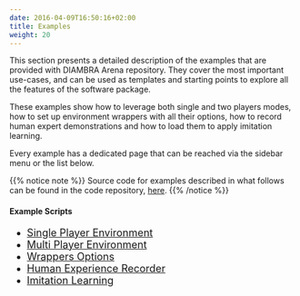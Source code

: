 ```yaml
---
date: 2016-04-09T16:50:16+02:00
title: Examples
weight: 20
---
```


This section presents a detailed description of the examples that are provided with DIAMBRA Arena repository. They cover the most important use-cases, and can be used as templates and starting points to explore all the features of the software package.

These examples show how to leverage both single and two players modes, how to set up environment wrappers with all their options, how to record human expert demonstrations and how to load them to apply imitation learning.

Every example has a dedicated page that can be reached via the sidebar menu or the list below.

{{% notice note %}}
Source code for examples described in what follows can be found in the code repository, <a href="https://github.com/diambra/arena/tree/main/examples" target="_blank">here</a>.
{{% /notice %}}

#### Example Scripts

<div style="font-size:1.125rem;">

- <a href="./singleplayerenv/">Single Player Environment</a>
- <a href="./multiplayerenv/">Multi Player Environment</a>
- <a href="./wrappersoptions/">Wrappers Options</a>
- <a href="./humanexperiencerecorder/">Human Experience Recorder</a>
- <a href="./imitationlearning/">Imitation Learning</a>

</div>
